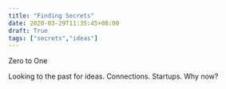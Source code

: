 ```yaml
---
title: "Finding Secrets"
date: 2020-03-29T11:35:45+08:00
draft: True
tags: ["secrets","ideas"]
---
```


Zero to One

Looking to the past for ideas.
Connections.
Startups. Why now?
